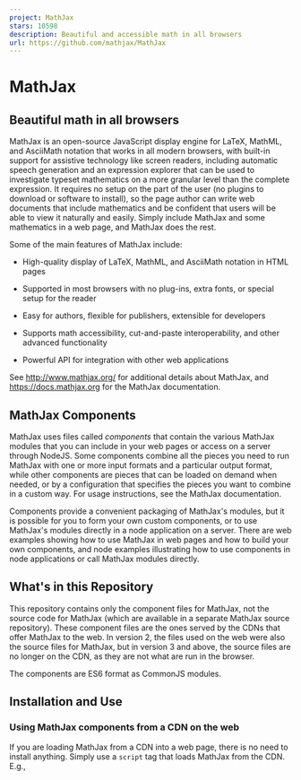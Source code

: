 ```yaml
---
project: MathJax
stars: 10598
description: Beautiful and accessible math in all browsers
url: https://github.com/mathjax/MathJax
---
```


MathJax
=======

Beautiful math in all browsers
------------------------------

MathJax is an open-source JavaScript display engine for LaTeX, MathML, and AsciiMath notation that works in all modern browsers, with built-in support for assistive technology like screen readers, including automatic speech generation and an expression explorer that can be used to investigate typeset mathematics on a more granular level than the complete expression. It requires no setup on the part of the user (no plugins to download or software to install), so the page author can write web documents that include mathematics and be confident that users will be able to view it naturally and easily. Simply include MathJax and some mathematics in a web page, and MathJax does the rest.

Some of the main features of MathJax include:

-   High-quality display of LaTeX, MathML, and AsciiMath notation in HTML pages
    
-   Supported in most browsers with no plug-ins, extra fonts, or special setup for the reader
    
-   Easy for authors, flexible for publishers, extensible for developers
    
-   Supports math accessibility, cut-and-paste interoperability, and other advanced functionality
    
-   Powerful API for integration with other web applications
    

See http://www.mathjax.org/ for additional details about MathJax, and https://docs.mathjax.org for the MathJax documentation.

MathJax Components
------------------

MathJax uses files called _components_ that contain the various MathJax modules that you can include in your web pages or access on a server through NodeJS. Some components combine all the pieces you need to run MathJax with one or more input formats and a particular output format, while other components are pieces that can be loaded on demand when needed, or by a configuration that specifies the pieces you want to combine in a custom way. For usage instructions, see the MathJax documentation.

Components provide a convenient packaging of MathJax's modules, but it is possible for you to form your own custom components, or to use MathJax's modules directly in a node application on a server. There are web examples showing how to use MathJax in web pages and how to build your own components, and node examples illustrating how to use components in node applications or call MathJax modules directly.

What's in this Repository
-------------------------

This repository contains only the component files for MathJax, not the source code for MathJax (which are available in a separate MathJax source repository). These component files are the ones served by the CDNs that offer MathJax to the web. In version 2, the files used on the web were also the source files for MathJax, but in version 3 and above, the source files are no longer on the CDN, as they are not what are run in the browser.

The components are ES6 format as CommonJS modules.

Installation and Use
--------------------

### Using MathJax components from a CDN on the web

If you are loading MathJax from a CDN into a web page, there is no need to install anything. Simply use a `script` tag that loads MathJax from the CDN. E.g.,

<script src\="https://cdn.jsdelivr.net/npm/mathjax@4/tex-mml-chtml.js" defer\></script\>

See the MathJax documentation and the MathJax Web Demos, and the MathJax Node Demos for more information.

### Hosting your own copy of the MathJax Components

If you want to host MathJax from your own server, you can do so by installing the `mathjax` package using `npm` and moving the contents to an appropriate location on your server:

```
npm install mathjax@4
mv node_modules/mathjax <path-to-server-location>/mathjax
```

Alternatively, you can get the files via GitHub:

```
git clone https://github.com/mathjax/MathJax.git mathjax
mv mathjax <path-to-server-location>/mathjax
rm -rf mathjax
```

Then (in either case) you can use a script tag like the following:

<script src\="<url-to-your-site>/mathjax/tex-chtml.js" defer\></script\>

where `<url-to-your-site>` is replaced by the URL to the location where you moved the MathJax files above.

See the documentation for details.

### Using MathJax components in a node application

To use MathJax components in a node application, install the `mathjax` package:

npm install mathjax@4

Then import `mathjax` within your application and initialize it:

import MathJax from 'mathjax';
await MathJax.init({ ... });

where `{ ... }` is the MathJax configuration you want to use. E.g.,

import MathJax from 'mathjax';
await MathJax.init({
  loader: {load: \['input/tex', 'output/svg'\]}
});
const svg \= await MathJax.tex2svgPromise('\\\\frac{1}{x^2-1}', {display: true});
console.log(MathJax.startup.adaptor.outerHTML(svg));

Alternatively, in an ES5 node application, you can use

const MathJax \= require('mathjax');
MathJax.init({ ... }).then(() \=> { ... });

where the first `{ ... }` is a MathJax configuration, and the second `{ ... }` is the code to run after MathJax has been loaded. E.g.

const MathJax \= require('mathjax');
MathJax.init({
  loader: {load: \['input/tex', 'output/svg'\]}
}).then(() \=> {
  const svg \= MathJax.tex2svg('\\\\frac{1}{x^2-1}', {display: true});
  console.log(MathJax.startup.adaptor.outerHTML(svg));
}).catch((err) \=> console.log(err.message));

**Note:** the technique in the two examples above is for node-based application only, not for browser applications. This method sets up an alternative DOM implementation, which you don't need in the browser, and it depends on node and the local file system in other ways. This setup will not work properly in the browser, even if you webpack it or use some other bundler.

See the documentation and the MathJax Node Repository for more details.

Reducing the Size of the Components Directory
---------------------------------------------

Since the MathJax package contains _all_ the component files, so if you are only planning one use one configuration, you can reduce the size of the MathJax directory by removing unused components. For example, if you are using the `tex-chtml.js` component, then you can remove the `tex-mml-chtml.js`, `tex-svg.js`, `tex-mml-svg.js`, and the files ending in `-nofont.js`, which will save considerable space. Indeed, you should be able to remove everything other than `tex-chtml.js`, and the `input/tex/extensions`, `adaptors`, `a11y`, and `sre` directories. If you are using the results only on the web, you can remove `adaptors` as well. If you are using MathML input rather than TeX (e.g., `mml-chtml.js` rather than `tex-chtml.js`), then you can remove `input/tex/extensions` as well.

If you are using a font other than the default `mathjax-newcm` font in a node application, then you will need to install that font as well. E.g.,

npm install @mathjax/mathjax-stix2-font@4

to install the `mathjax-stix2` font locally. On the web, MathJax will look for the font and its dynamic ranges on the `cdn.jsdelivr.net` CDN service, so if you want to use the font from your own server, you will need to configure the path to the font. For example:

MathJax \= {
  loader: {
    paths: {
      'mathjax-stix2': '<url-to-your-server>/mathjax-stix2-font'
    }
  }
};

to set the location for the `mathjax-stix2` font to a URL on your server.

The Component Files and Pull Requests
-------------------------------------

The contents of this repository are generated automatically, so you should not submit pull requests that modify this repository. If you wish to submit a modification to MathJax, you should make a pull request in the MathJax source repository.

MathJax Community
-----------------

The main MathJax website is http://www.mathjax.org, and it includes announcements and other important information. A MathJax user forum for asking questions and getting assistance is hosted at Google, and the MathJax bug tracker is hosted at GitHub.

Before reporting a bug, please check that it has not already been reported. Also, please use the bug tracker (rather than the help forum) for reporting bugs, and use the user's forum (rather than the bug tracker) for questions about how to use MathJax.

MathJax Resources
-----------------

-   MathJax Documentation
-   MathJax Components
-   MathJax Source Code
-   MathJax Web Examples
-   MathJax Node Examples
-   MathJax Bug Tracker
-   MathJax Users' Group
